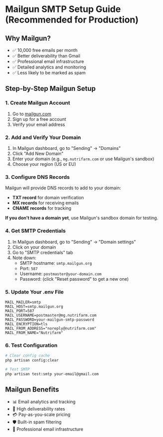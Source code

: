 # Mailgun SMTP Setup Guide (Recommended for Production)

## Why Mailgun?
- ✅ 10,000 free emails per month
- ✅ Better deliverability than Gmail
- ✅ Professional email infrastructure
- ✅ Detailed analytics and monitoring
- ✅ Less likely to be marked as spam

## Step-by-Step Mailgun Setup

### 1. Create Mailgun Account
1. Go to [mailgun.com](https://www.mailgun.com/)
2. Sign up for a free account
3. Verify your email address

### 2. Add and Verify Your Domain
1. In Mailgun dashboard, go to "Sending" → "Domains"
2. Click "Add New Domain"
3. Enter your domain (e.g., `mg.nutrifarm.com` or use Mailgun's sandbox)
4. Choose your region (US or EU)

### 3. Configure DNS Records
Mailgun will provide DNS records to add to your domain:
- **TXT record** for domain verification
- **MX records** for receiving emails
- **CNAME records** for tracking

**If you don't have a domain yet**, use Mailgun's sandbox domain for testing.

### 4. Get SMTP Credentials
1. In Mailgun dashboard, go to "Sending" → "Domain settings"
2. Click on your domain
3. Go to "SMTP credentials" tab
4. Note down:
   - SMTP hostname: `smtp.mailgun.org`
   - Port: `587`
   - Username: `postmaster@your-domain.com`
   - Password: (click "Reset password" to get a new one)

### 5. Update Your .env File
```env
MAIL_MAILER=smtp
MAIL_HOST=smtp.mailgun.org
MAIL_PORT=587
MAIL_USERNAME=postmaster@mg.nutrifarm.com
MAIL_PASSWORD=your-mailgun-smtp-password
MAIL_ENCRYPTION=tls
MAIL_FROM_ADDRESS="noreply@nutrifarm.com"
MAIL_FROM_NAME="Nutrifarm"
```

### 6. Test Configuration
```bash
# Clear config cache
php artisan config:clear

# Test SMTP
php artisan test:smtp your-email@gmail.com
```

## Mailgun Benefits
- 📊 Email analytics and tracking
- 🚀 High deliverability rates
- 💳 Pay-as-you-scale pricing
- 🛡️ Built-in spam filtering
- 📧 Professional email infrastructure
